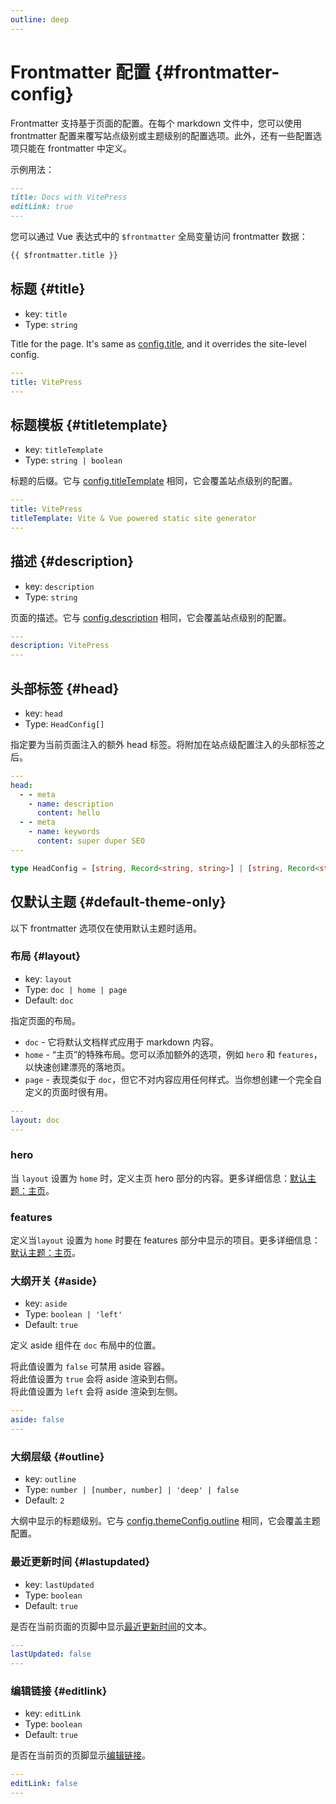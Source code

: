 ```yaml
---
outline: deep
---
```


# Frontmatter 配置 {#frontmatter-config}

Frontmatter 支持基于页面的配置。在每个 markdown 文件中，您可以使用 frontmatter 配置来覆写站点级别或主题级别的配置选项。此外，还有一些配置选项只能在 frontmatter 中定义。

示例用法：

```md
---
title: Docs with VitePress
editLink: true
---
```

您可以通过 Vue 表达式中的 `$frontmatter` 全局变量访问 frontmatter 数据：

```md
{{ $frontmatter.title }}
```

## 标题 {#title}

- key: `title`
- Type: `string`

Title for the page. It's same as [config.title](./site-config#title), and it overrides the site-level config.

```yaml
---
title: VitePress
---
```

## 标题模板 {#titletemplate}

- key: `titleTemplate`
- Type: `string | boolean`

标题的后缀。它与 [config.titleTemplate](./site-config#titletemplate) 相同，它会覆盖站点级别的配置。

```yaml
---
title: VitePress
titleTemplate: Vite & Vue powered static site generator
---
```

## 描述 {#description}

- key: `description`
- Type: `string`

页面的描述。它与 [config.description](./site-config#description) 相同，它会覆盖站点级别的配置。

```yaml
---
description: VitePress
---
```

## 头部标签 {#head}

- key: `head`
- Type: `HeadConfig[]`

指定要为当前页面注入的额外 head 标签。将附加在站点级配置注入的头部标签之后。

```yaml
---
head:
  - - meta
    - name: description
      content: hello
  - - meta
    - name: keywords
      content: super duper SEO
---
```

```ts
type HeadConfig = [string, Record<string, string>] | [string, Record<string, string>, string]
```

## 仅默认主题 {#default-theme-only}

以下 frontmatter 选项仅在使用默认主题时适用。

### 布局 <Badge type="info" text="default theme only" /> {#layout}

- key: `layout`
- Type: `doc | home | page`
- Default: `doc`

指定页面的布局。

- `doc` - 它将默认文档样式应用于 markdown 内容。
- `home` - “主页”的特殊布局。您可以添加额外的选项，例如 `hero` 和 `features`，以快速创建漂亮的落地页。
- `page` - 表现类似于 `doc`，但它不对内容应用任何样式。当你想创建一个完全自定义的页面时很有用。

```yaml
---
layout: doc
---
```

### hero <Badge type="info" text="default theme only" /> <Badge type="info" text="Home page only" />

当 `layout` 设置为 `home` 时，定义主页 hero 部分的内容。更多详细信息：[默认主题：主页](./default-theme-home-page)。

### features <Badge type="info" text="default theme only" /> <Badge type="info" text="Home page only" />

定义当`layout` 设置为 `home` 时要在 features 部分中显示的项目。更多详细信息：[默认主题：主页](./default-theme-home-page)。

### 大纲开关 <Badge type="info" text="default theme only" /> {#aside}

- key: `aside`
- Type: `boolean | 'left'`
- Default: `true`

定义 aside 组件在 `doc` 布局中的位置。

将此值设置为 `false` 可禁用 aside 容器。\
将此值设置为 `true` 会将 aside 渲染到右侧。\
将此值设置为 `left` 会将 aside 渲染到左侧。

```yaml
---
aside: false
---
```

### 大纲层级 <Badge type="info" text="default theme only" /> {#outline}

- key: `outline`
- Type: `number | [number, number] | 'deep' | false`
- Default: `2`

大纲中显示的标题级别。它与 [config.themeConfig.outline](./default-theme-config#outline) 相同，它会覆盖主题配置。

### 最近更新时间 <Badge type="info" text="default theme only" /> {#lastupdated}

- key: `lastUpdated`
- Type: `boolean`
- Default: `true`

是否在当前页面的页脚中显示[最近更新时间](./default-theme-last-updated)的文本。

```yaml
---
lastUpdated: false
---
```

### 编辑链接 <Badge type="info" text="default theme only" /> {#editlink}

- key: `editLink`
- Type: `boolean`
- Default: `true`

是否在当前页的页脚显示[编辑链接](./default-theme-edit-link)。

```yaml
---
editLink: false
---
```

